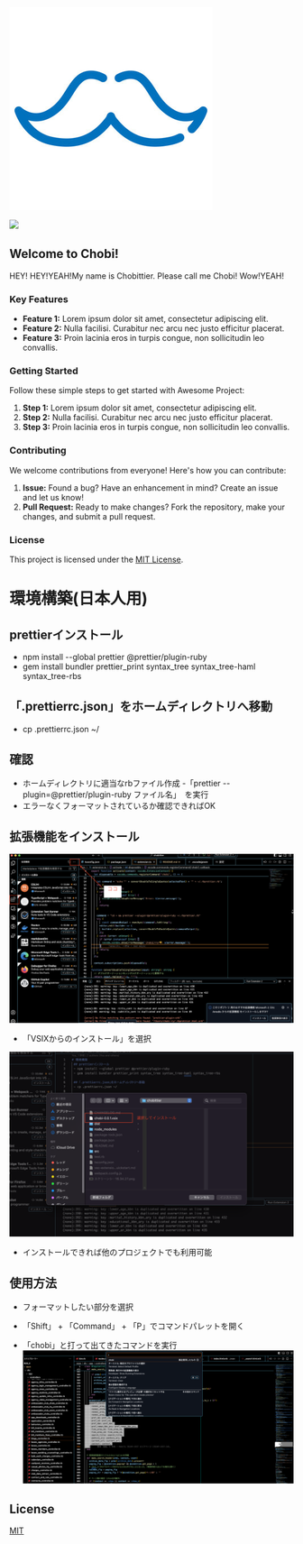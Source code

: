 ![alt text](chobi.jpg)

<img src="https://img.shields.io/badge/TS-Typescript-007ACC.svg?logo=typescript&style=social">

## Welcome to Chobi!

HEY!
HEY!YEAH!My name is Chobittier. Please call me Chobi!
Wow!YEAH!

### Key Features

- **Feature 1:** Lorem ipsum dolor sit amet, consectetur adipiscing elit.
- **Feature 2:** Nulla facilisi. Curabitur nec arcu nec justo efficitur placerat.
- **Feature 3:** Proin lacinia eros in turpis congue, non sollicitudin leo convallis.

### Getting Started

Follow these simple steps to get started with Awesome Project:

1. **Step 1:** Lorem ipsum dolor sit amet, consectetur adipiscing elit.
2. **Step 2:** Nulla facilisi. Curabitur nec arcu nec justo efficitur placerat.
3. **Step 3:** Proin lacinia eros in turpis congue, non sollicitudin leo convallis.

### Contributing

We welcome contributions from everyone! Here's how you can contribute:

1. **Issue:** Found a bug? Have an enhancement in mind? Create an issue and let us know!
2. **Pull Request:** Ready to make changes? Fork the repository, make your changes, and submit a pull request.

### License

This project is licensed under the [MIT License](LICENSE).

# 環境構築(日本人用)

## prettierインストール

- npm install --global prettier @prettier/plugin-ruby
- gem install bundler prettier_print syntax_tree syntax_tree-haml syntax_tree-rbs

## 「.prettierrc.json」をホームディレクトリへ移動

- cp .prettierrc.json ~/

## 確認

- ホームディレクトリに適当なrbファイル作成 -「prettier --plugin=@prettier/plugin-ruby ファイル名」　を実行
- エラーなくフォーマットされているか確認できればOK

## 拡張機能をインストール

![alt text](<スクリーンショット 2024-03-28 16.34.27-1.png>)

- 「VSIXからのインストール」を選択

![alt text](<スクリーンショット 2024-03-28 16.41.49.png>)
- インストールできれば他のプロジェクトでも利用可能

## 使用方法

- フォーマットしたい部分を選択

- 「Shift」 + 「Command」 + 「P」でコマンドパレットを開く

- 「chobi」と打って出てきたコマンドを実行
  ![alt text](<スクリーンショット 2024-03-28 16.51.56.png>)

## License

[MIT](https://choosealicense.com/licenses/mit/)
